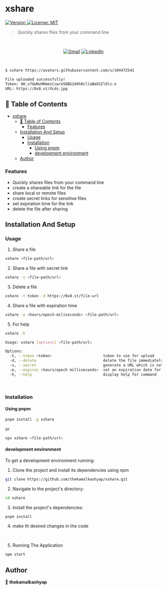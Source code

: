 # xshare

<p>
  <a href="https://www.npmjs.com/package/xshare" target="_blank">
    <img alt="Version" src="https://img.shields.io/npm/v/xshare.svg">
  </a>
  <a href="#" target="_blank">
    <img alt="License: MIT" src="https://img.shields.io/badge/License-MIT-yellow.svg" />
  </a>
</p>

> Quickly shares files from your command line

<br/>

  <div align="center">

<a href='mailto:iamkamalkumar@proton.me'>![Gmail](https://img.shields.io/badge/Gmail-D14836?style=for-the-badge&logo=gmail&logoColor=white)</a> <a href='https://www.linkedin.com/in/thekamalkashyap'>![LinkedIn](https://img.shields.io/badge/linkedin-%230077B5.svg?style=for-the-badge&logo=linkedin&logoColor=white)</a>

</div>

<br/>

```sh
$ xshare https://avatars.githubusercontent.com/u/104472541

File uploaded successfully!
Token: 9H_u7UwNvHRmmiCcwreSDBG2d4h0cllaBmXSIl6lz-o
URL: https://0x0.st/Xcds.jpg
```

## 📑 Table of Contents

- [xshare](#xshare)
  - [📑 Table of Contents](#-table-of-contents)
    - [Features](#features)
  - [Installation And Setup](#installation-and-setup)
    - [Usage](#usage)
    - [Installation](#installation)
      - [Using pnpm](#using-pnpm)
      - [development environment](#development-environment)
  - [Author](#author)

### Features

- Quickly shares files from your command line
- create a shareable link for the file
- share local or remote files
- create secret links for sensitive files
- set expiration time for the link
- delete the file after sharing

## Installation And Setup

### Usage

1. Share a file

```sh
xshare <file-path/url>
```

2. Share a file with secret link

```sh
xshare -s <file-path/url>
```

3. Delete a file

```sh
xshare -t token -d https://0x0.st/file-url
```

4. Share a file with expiration time

```sh
xshare -e <hours/epoch-miliseconds> <file-path/url>
```

5. For help

```sh
xshare -h

Usage: xshare [options] <file-path/url>

Options:
  -t, --token <token>                       token to use for upload
  -d, --delete                              delete the file immediately
  -s, --secret                              generate a URL which is not easily guessable
  -e, --expires <hours/epoch milliseconds>  set an expiration date for the file
  -h, --help                                display help for command
```

<br/>

### Installation

#### Using pnpm

```sh
pnpm install -g xshare
```

or

```sh
npx xshare <file-path/url>
```

#### development environment

To get a development environment running:

1. Clone the project and install its dependencies using npm

```sh
git clone https://github.com/thekamalkashyap/xshare.git
```

2. Navigate to the project's directory:

```sh
cd xshare
```

3. Install the project's dependencies:

```sh
pnpm install
```

4. make th desired changes in the code

<br/>

5. Running The Application

```sh
npm start
```

## Author

👤 **thekamalkashyap**
